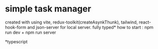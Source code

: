 # simple task manager 
created with using vite, redux-toolkit(createAsynkThunk), tailwind, react-hook-form and json-server for local server. fully typed*
how to start : npm run dev + npm run server

*typescript
